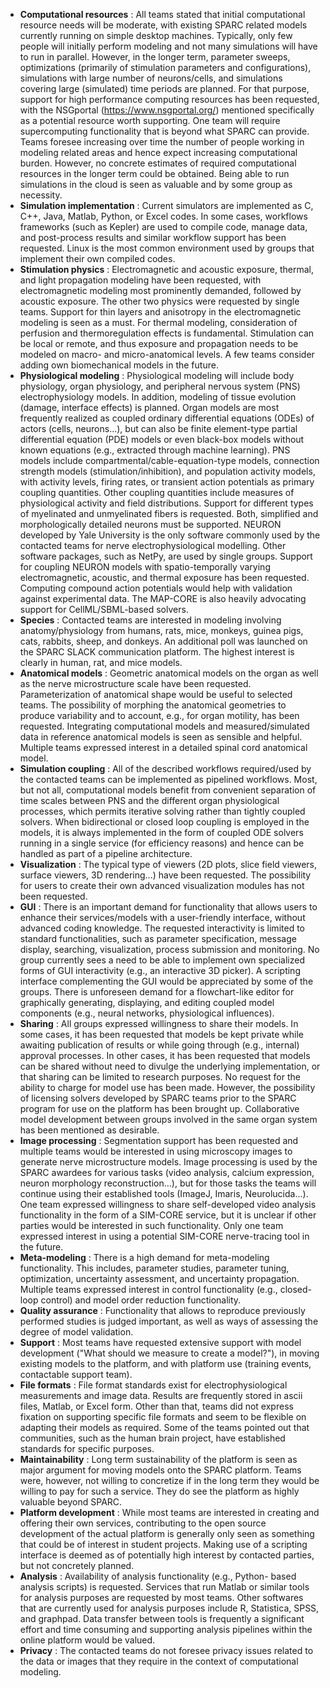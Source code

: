 
- **Computational resources** : All teams stated that initial
computational resource needs will be moderate, with existing SPARC
related models currently running on simple desktop machines. Typically,
only few people will initially perform modeling and not many simulations
will have to run in parallel. However, in the longer term, parameter
sweeps, optimizations (primarily of stimulation parameters and
configurations), simulations with large number of neurons/cells, and
simulations covering large (simulated) time periods are planned. For that
purpose, support for high performance computing resources has been
requested, with the NSGportal (https://www.nsgportal.org/) mentioned
specifically as a potential resource worth supporting. One team will
require supercomputing functionality that is beyond what SPARC can
provide. Teams foresee increasing over time the number of people working
in modeling related areas and hence expect increasing computational
burden. However, no concrete estimates of required computational
resources in the longer term could be obtained. Being able to run
simulations in the cloud is seen as valuable and by some group as
necessity.
- **Simulation implementation** : Current simulators are implemented as
C, C++, Java, Matlab, Python, or Excel codes. In some cases, workflows
frameworks (such as Kepler) are used to compile code, manage data, and
post-process results and similar workflow support has been requested.
Linux is the most common environment used by groups that implement their
own compiled codes.
- **Stimulation physics** : Electromagnetic and acoustic exposure,
thermal, and light propagation modeling have been requested, with
electromagnetic modeling most prominently demanded, followed by acoustic
exposure. The other two physics were requested by single teams. Support
for thin layers and anisotropy in the electromagnetic modeling is seen as
a must. For thermal modeling, consideration of perfusion and
thermoregulation effects is fundamental. Stimulation can be local or
remote, and thus exposure and propagation needs to be modeled on macro-
and micro-anatomical levels. A few teams consider adding own
biomechanical models in the future.
- **Physiological modeling** : Physiological modeling will include body
physiology, organ physiology, and peripheral nervous system (PNS)
electrophysiology models. In addition, modeling of tissue evolution
(damage, interface effects) is planned. Organ models are most frequently
realized as coupled ordinary differential equations (ODEs) of actors
(cells, neurons...), but can also be finite element-type partial
differential equation (PDE) models or even black-box models without known
equations (e.g., extracted through machine learning). PNS models include
compartmental/cable-equation-type models, connection strength models
(stimulation/inhibition), and population activity models, with activity
levels, firing rates, or transient action potentials as primary coupling
quantities. Other coupling quantities include measures of physiological
activity and field distributions. Support for different types of
myelinated and unmyelinated fibers is requested. Both, simplified and
morphologically detailed neurons must be supported. NEURON developed by
Yale University is the only software commonly used by the contacted teams
for nerve electrophysiological modelling. Other software packages, such
as NetPy, are used by single groups. Support for coupling NEURON models
with spatio-temporally varying electromagnetic, acoustic, and thermal
exposure has been requested. Computing compound action potentials would
help with validation against experimental data. The MAP-CORE is also
heavily advocating support for CellML/SBML-based solvers.
- **Species** : Contacted teams are interested in modeling involving
anatomy/physiology from humans, rats, mice, monkeys, guinea pigs, cats,
rabbits, sheep, and donkeys. An additional poll was launched on the SPARC
SLACK communication platform. The highest interest is clearly in human,
rat, and mice models.
- **Anatomical models** : Geometric anatomical models on the organ as
well as the nerve microstructure scale have been requested.
Parameterization of anatomical shape would be useful to selected teams.
The possibility of morphing the anatomical geometries to produce
variability and to account, e.g., for organ motility, has been requested.
Integrating computational models and measured/simulated data in reference
anatomical models is seen as sensible and helpful. Multiple teams
expressed interest in a detailed spinal cord anatomical model.
- **Simulation coupling** : All of the described workflows required/used
by the contacted teams can be implemented as pipelined workflows. Most,
but not all, computational models benefit from convenient separation of
time scales between PNS and the different organ physiological processes,
which permits iterative solving rather than tightly coupled solvers. When
bidirectional or closed loop coupling is employed in the models, it is
always implemented in the form of coupled ODE solvers running in a single
service (for efficiency reasons) and hence can be handled as part of a
pipeline architecture.
- **Visualization** : The typical type of viewers (2D plots, slice field
viewers, surface viewers, 3D rendering...) have been requested. The
possibility for users to create their own advanced visualization modules
has not been requested.
- **GUI** : There is an important demand for functionality that allows
users to enhance their services/models with a user-friendly interface,
without advanced coding knowledge. The requested interactivity is limited
to standard functionalities, such as parameter specification, message
display, searching, visualization, process submission and monitoring. No
group currently sees a need to be able to implement own specialized forms
of GUI interactivity (e.g., an interactive 3D picker). A scripting
interface complementing the GUI would be appreciated by some of the
groups. There is unforeseen demand for a flowchart-like editor for
graphically generating, displaying, and editing coupled model components
(e.g., neural networks, physiological influences).
- **Sharing** : All groups expressed willingness to share their models.
In some cases, it has been requested that models be kept private while
awaiting publication of results or while going through (e.g., internal)
approval processes. In other cases, it has been requested that models can
be shared without need to divulge the underlying implementation, or that
sharing can be limited to research purposes. No request for the ability
to charge for model use has been made. However, the possibility of
licensing solvers developed by SPARC teams prior to the SPARC program for
use on the platform has been brought up. Collaborative model development
between groups involved in the same organ system has been mentioned as
desirable.
- **Image processing** : Segmentation support has been requested and
multiple teams would be interested in using microscopy images to generate
nerve microstructure models. Image processing is used by the SPARC
awardees for various tasks (video analysis, calcium expression, neuron
morphology reconstruction...), but for those tasks the teams will continue
using their established tools (ImageJ, Imaris, Neurolucida...). One team
expressed willingness to share self-developed video analysis
functionality in the form of a SIM-CORE service, but it is unclear if
other parties would be interested in such functionality. Only one team
expressed interest in using a potential SIM-CORE nerve-tracing tool in
the future.
- **Meta-modeling** : There is a high demand for meta-modeling
functionality. This includes, parameter studies, parameter tuning,
optimization, uncertainty assessment, and uncertainty propagation.
Multiple teams expressed interest in control functionality (e.g., closed-
loop control) and model order reduction functionality.
- **Quality assurance** : Functionality that allows to reproduce
previously performed studies is judged important, as well as ways of
assessing the degree of model validation.
- **Support** : Most teams have requested extensive support with model
development ("What should we measure to create a model?"), in moving
existing models to the platform, and with platform use (training events,
contactable support team).
- **File formats** : File format standards exist for electrophysiological
measurements and image data. Results are frequently stored in ascii
files, Matlab, or Excel form. Other than that, teams did not express
fixation on supporting specific file formats and seem to be flexible on
adapting their models as required. Some of the teams pointed out that
communities, such as the human brain project, have established standards
for specific purposes.
- **Maintainability** : Long term sustainability of the platform is seen
as major argument for moving models onto the SPARC platform. Teams were,
however, not willing to concretize if in the long term they would be
willing to pay for such a service. They do see the platform as highly
valuable beyond SPARC.
- **Platform development** : While most teams are interested in creating
and offering their own services, contributing to the open source
development of the actual platform is generally only seen as something
that could be of interest in student projects. Making use of a scripting
interface is deemed as of potentially high interest by contacted parties,
but not concretely planned.
- **Analysis** : Availability of analysis functionality (e.g., Python-
based analysis scripts)  is requested. Services that run Matlab or
similar tools for analysis purposes are requested by most teams. Other
softwares that are currently used for analysis purposes include R,
Statistica, SPSS, and graphpad. Data transfer between tools is frequently
a significant effort and time consuming and supporting analysis pipelines
within the online platform would be valued.
- **Privacy** : The contacted teams do not foresee privacy issues related
to the data or images that they require in the context of computational
modeling.

